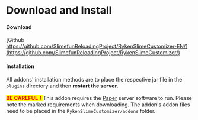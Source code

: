 # Download and Install

#### Download <a href="#xia-zai" id="xia-zai"></a>

[Github https://github.com/SlimefunReloadingProject/RykenSlimeCustomizer-EN/](https://github.com/SlimefunReloadingProject/RykenSlimeCustomizer/)

#### Installation <a href="#an-zhuang" id="an-zhuang"></a>

All addons'
installation methods are to place the respective jar file in the `plugins` directory and then **restart the server**.

<mark style="color: red;font-weight: bold"> BE CAREFUL！</mark>This addon requires the <a href="https://papermc.io/downloads">Paper</a> server software to run.
Please note the marked requirements when downloading.
The addon's addon files need to be placed in the `RykenSlimeCustomizer/addons` folder.
